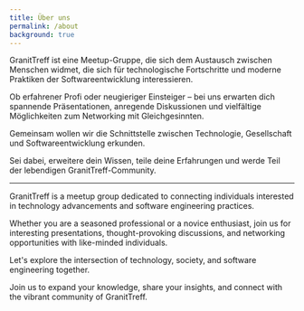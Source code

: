 ```yaml
---
title: Über uns
permalink: /about
background: true
---
```


GranitTreff ist eine Meetup-Gruppe, die sich dem Austausch zwischen Menschen widmet, die sich für technologische Fortschritte und moderne Praktiken der Softwareentwicklung interessieren. 

Ob erfahrener Profi oder neugieriger Einsteiger – bei uns erwarten dich spannende Präsentationen, anregende Diskussionen und vielfältige Möglichkeiten zum Networking mit Gleichgesinnten.

Gemeinsam wollen wir die Schnittstelle zwischen Technologie, Gesellschaft und Softwareentwicklung erkunden.

Sei dabei, erweitere dein Wissen, teile deine Erfahrungen und werde Teil der lebendigen GranitTreff-Community.

---

GranitTreff is a meetup group dedicated to connecting individuals interested in technology advancements and software engineering practices.

Whether you are a seasoned professional or a novice enthusiast, join us for interesting presentations, thought-provoking discussions, and networking opportunities with like-minded individuals.

Let's explore the intersection of technology, society, and software engineering together.

Join us to expand your knowledge, share your insights, and connect with the vibrant community of GranitTreff.

